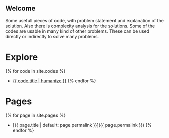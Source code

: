 ## Welcome

Some usefull pieces of code, with problem statement and explanation of the solution. Also there is complexity analysis for the solutions. Some of the codes are usable in many kind of other problems. These can be used directly or indirectly to solve many problems.

# Explore

{% for code in site.codes %}
 - [{{ code.title | humanize }}]({{code.folder}}/README)
{% endfor %}

# Pages
{% for page in site.pages %}
 - [{{ page.title | default: page.permalink }}]({{ page.permalink }})
{% endfor %}
